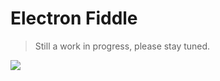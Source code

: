 # Electron Fiddle

> Still a work in progress, please stay tuned.

![](https://user-images.githubusercontent.com/1426799/41096018-8499e31a-6a53-11e8-9887-7483fd38e58b.png)